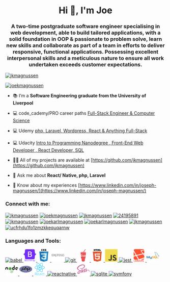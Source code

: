 <h1 align="center">Hi 👋, I'm Joe</h1>
<h3 align="center">A two-time postgraduate software engineer specialising in web development, able to build tailored applications, with a solid foundation in OOP & passionate to problem solve, learn new skills and collaborate as part of a team in efforts to deliver responsive, functional applications. Possessing excellent interpersonal skills and a meticulous nature to ensure all work undertaken exceeds customer expectations.</h3>

<p align="left"> <a href="https://github.com/ryo-ma/github-profile-trophy"><img src="https://github-profile-trophy.vercel.app/?username=jkmagnussen" alt="jkmagnussen" /></a> </p>

<p align="left"> <a href="https://twitter.com/joekmagnussen" target="blank"><img src="https://img.shields.io/twitter/follow/joekmagnussen?logo=twitter&style=for-the-badge" alt="joekmagnussen" /></a> </p>

- 📚 I’m a **Software Engineering graduate from the University of Liverpool**

- 💻 code_cademy/PRO career paths [Full-Stack Engineer & Computer Science](https://github.com/jkmagnussen/code_cademy)

- 💻 Udemy [php, Laravel, Wordpress, React & Anything Full-Stack](https://github.com/jkmagnussen/udemy)

- 💻 Udacity [Intro to Programming Nanodegree , Front-End Web Developer , React Developer, SQL](https://github.com/jkmagnussen/Udacity)

- 👨‍💻 All of my projects are available at [https://github.com/jkmagnussen](https://github.com/jkmagnussen)

- 💬 Ask me about **React/ Native, php, Laravel**

- 📄 Know about my experiences [https://www.linkedin.com/in/joseph-magnussen/](https://www.linkedin.com/in/joseph-magnussen/)

<h3 align="left">Connect with me:</h3>
<p align="left">
<a href="https://dev.to/jkmagnussen" target="blank"><img align="center" src="https://raw.githubusercontent.com/rahuldkjain/github-profile-readme-generator/master/src/images/icons/Social/devto.svg" alt="jkmagnussen" height="30" width="40" /></a>
<a href="https://twitter.com/joekmagnussen" target="blank"><img align="center" src="https://raw.githubusercontent.com/rahuldkjain/github-profile-readme-generator/master/src/images/icons/Social/twitter.svg" alt="joekmagnussen" height="30" width="40" /></a>
<a href="https://linkedin.com/in/jkmagnussen" target="blank"><img align="center" src="https://raw.githubusercontent.com/rahuldkjain/github-profile-readme-generator/master/src/images/icons/Social/linked-in-alt.svg" alt="jkmagnussen" height="30" width="40" /></a>
<a href="https://stackoverflow.com/users/24195891" target="blank"><img align="center" src="https://raw.githubusercontent.com/rahuldkjain/github-profile-readme-generator/master/src/images/icons/Social/stack-overflow.svg" alt="24195891" height="30" width="40" /></a>
<a href="https://codesandbox.com/jkmagnussen" target="blank"><img align="center" src="https://raw.githubusercontent.com/rahuldkjain/github-profile-readme-generator/master/src/images/icons/Social/codesandbox.svg" alt="jkmagnussen" height="30" width="40" /></a>
<a href="https://fb.com/joekarlmagnussen" target="blank"><img align="center" src="https://raw.githubusercontent.com/rahuldkjain/github-profile-readme-generator/master/src/images/icons/Social/facebook.svg" alt="joekarlmagnussen" height="30" width="40" /></a>
<a href="https://instagram.com/joekarlmagnussen" target="blank"><img align="center" src="https://raw.githubusercontent.com/rahuldkjain/github-profile-readme-generator/master/src/images/icons/Social/instagram.svg" alt="joekarlmagnussen" height="30" width="40" /></a>
<a href="https://dribbble.com/jkmagnussen" target="blank"><img align="center" src="https://raw.githubusercontent.com/rahuldkjain/github-profile-readme-generator/master/src/images/icons/Social/dribbble.svg" alt="jkmagnussen" height="30" width="40" /></a>
<a href="https://www.youtube.com/c/ucfrhdu1fo1zmzkkequqarnw" target="blank"><img align="center" src="https://raw.githubusercontent.com/rahuldkjain/github-profile-readme-generator/master/src/images/icons/Social/youtube.svg" alt="ucfrhdu1fo1zmzkkequqarnw" height="30" width="40" /></a>
</p>

<h3 align="left">Languages and Tools:</h3>
<p align="left"> <a href="https://babeljs.io/" target="_blank" rel="noreferrer"> <img src="https://www.vectorlogo.zone/logos/babeljs/babeljs-icon.svg" alt="babel" width="40" height="40"/> </a> <a href="https://getbootstrap.com" target="_blank" rel="noreferrer"> <img src="https://raw.githubusercontent.com/devicons/devicon/master/icons/bootstrap/bootstrap-plain-wordmark.svg" alt="bootstrap" width="40" height="40"/> </a> <a href="https://www.w3schools.com/css/" target="_blank" rel="noreferrer"> <img src="https://raw.githubusercontent.com/devicons/devicon/master/icons/css3/css3-original-wordmark.svg" alt="css3" width="40" height="40"/> </a> <a href="https://expressjs.com" target="_blank" rel="noreferrer"> <img src="https://raw.githubusercontent.com/devicons/devicon/master/icons/express/express-original-wordmark.svg" alt="express" width="40" height="40"/> </a> <a href="https://git-scm.com/" target="_blank" rel="noreferrer"> <img src="https://www.vectorlogo.zone/logos/git-scm/git-scm-icon.svg" alt="git" width="40" height="40"/> </a> <a href="https://gulpjs.com" target="_blank" rel="noreferrer"> <img src="https://raw.githubusercontent.com/devicons/devicon/master/icons/gulp/gulp-plain.svg" alt="gulp" width="40" height="40"/> </a> <a href="https://www.w3.org/html/" target="_blank" rel="noreferrer"> <img src="https://raw.githubusercontent.com/devicons/devicon/master/icons/html5/html5-original-wordmark.svg" alt="html5" width="40" height="40"/> </a> <a href="https://developer.mozilla.org/en-US/docs/Web/JavaScript" target="_blank" rel="noreferrer"> <img src="https://raw.githubusercontent.com/devicons/devicon/master/icons/javascript/javascript-original.svg" alt="javascript" width="40" height="40"/> </a> <a href="https://jestjs.io" target="_blank" rel="noreferrer"> <img src="https://www.vectorlogo.zone/logos/jestjsio/jestjsio-icon.svg" alt="jest" width="40" height="40"/> </a> <a href="https://laravel.com/" target="_blank" rel="noreferrer"> <img src="https://raw.githubusercontent.com/devicons/devicon/master/icons/laravel/laravel-plain-wordmark.svg" alt="laravel" width="40" height="40"/> </a> <a href="https://www.mysql.com/" target="_blank" rel="noreferrer"> <img src="https://raw.githubusercontent.com/devicons/devicon/master/icons/mysql/mysql-original-wordmark.svg" alt="mysql" width="40" height="40"/> </a> <a href="https://nodejs.org" target="_blank" rel="noreferrer"> <img src="https://raw.githubusercontent.com/devicons/devicon/master/icons/nodejs/nodejs-original-wordmark.svg" alt="nodejs" width="40" height="40"/> </a> <a href="https://www.php.net" target="_blank" rel="noreferrer"> <img src="https://raw.githubusercontent.com/devicons/devicon/master/icons/php/php-original.svg" alt="php" width="40" height="40"/> </a> <a href="https://reactjs.org/" target="_blank" rel="noreferrer"> <img src="https://raw.githubusercontent.com/devicons/devicon/master/icons/react/react-original-wordmark.svg" alt="react" width="40" height="40"/> </a> <a href="https://reactnative.dev/" target="_blank" rel="noreferrer"> <img src="https://reactnative.dev/img/header_logo.svg" alt="reactnative" width="40" height="40"/> </a> <a href="https://sass-lang.com" target="_blank" rel="noreferrer"> <img src="https://raw.githubusercontent.com/devicons/devicon/master/icons/sass/sass-original.svg" alt="sass" width="40" height="40"/> </a> <a href="https://www.sqlite.org/" target="_blank" rel="noreferrer"> <img src="https://www.vectorlogo.zone/logos/sqlite/sqlite-icon.svg" alt="sqlite" width="40" height="40"/> </a> <a href="https://symfony.com" target="_blank" rel="noreferrer"> <img src="https://symfony.com/logos/symfony_black_03.svg" alt="symfony" width="40" height="40"/> </a> </p>

<!--
GitHub Profile README Generator

https://rahuldkjain.github.io/gh-profile-readme-generator/

-->
